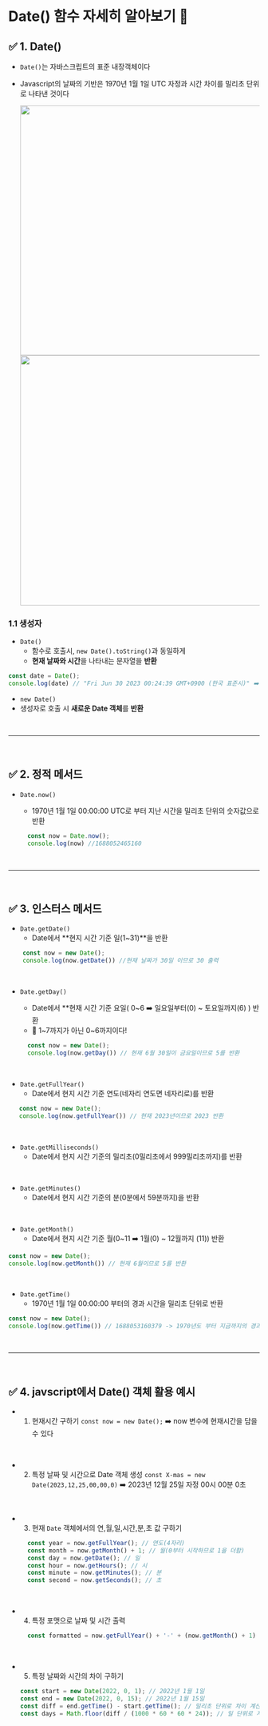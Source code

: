 <h1>Date() 함수 자세히 알아보기 🚀</h1>

## ✅ 1. Date()

- `Date()`는 자바스크립트의 표준 내장객체이다
- Javascript의 날짜의 기반은 1970년 1월 1일 UTC 자정과 시간 차이를 밀리초 단위로 나타낸 것이다
  
    <img src="https://i.imgur.com/9IOh8iX.png" width="500"/>
    
    <br />

    <img src="https://i.imgur.com/xLXcy0K.png" width="500" />


### 1.1 생성자

- `Date()`
  - 함수로 호출시, `new Date().toString()`과 동일하게
  - **현재 날짜와 시간**을 나타내는 문자열을 **반환**

```javascript
const date = Date();
console.log(date) // "Fri Jun 30 2023 00:24:39 GMT+0900 (한국 표준시)" ➡️ String으로 반환된 모습
``` 

- `new Date()`
 - 생성자로 호출 시 **새로운 Date 객체**를 **반환**

<br/>
<hr />
<br />

## ✅ 2. 정적 메서드

- `Date.now()`
  - 1970년 1월 1일 00:00:00 UTC로 부터 지난 시간을 밀리초 단위의 숫자값으로 반환
  
  ```javascript
    const now = Date.now();
    console.log(now) //1688052465160
  ```

<br/>
<hr />
<br />

## ✅ 3. 인스터스 메서드

- `Date.getDate()`
  - Date에서 **현지 시간 기준 일(1~31)**을 반환

```javascript
    const now = new Date();
    console.log(now.getDate()) //현재 날짜가 30일 이므로 30 출력
```

<br/>


- `Date.getDay()`
  - Date에서 **현재 시간 기준 요일( 0~6 ➡️ 일요일부터(0) ~ 토요일까지(6) ) 반환
  - 🚨 1~7까지가 아닌 0~6까지이다!
  
  ```javascript
    const now = new Date();
    console.log(now.getDay()) // 현재 6월 30일이 금요일이므로 5를 반환
  ```

<br/>


- `Date.getFullYear()`
  - Date에서 현지 시간 기준 연도(네자리 연도면 네자리로)를 반환

 ```javascript
    const now = new Date();
    console.log(now.getFullYear()) // 현재 2023년이므로 2023 반환
  ```

<br/>


- `Date.getMilliseconds()`
  - Date에서 현지 시간 기준의 밀리초(0밀리초에서 999밀리초까지)를 반환

<br/>


- `Date.getMinutes()`
  - Date에서 현지 시간 기준의 분(0분에서 59분까지)을 반환

<br/>

  
- `Date.getMonth()`
  - Date에서 현지 시간 기준 월(0~11 ➡️ 1월(0) ~ 12월까지 (11)) 반환

```javascript
const now = new Date();
console.log(now.getMonth()) // 현재 6월이므로 5를 반환
```

<br/>


- `Date.getTime()`
  - 1970년 1월 1일 00:00:00 부터의 경과 시간을 밀리초 단위로 반환

```javascript
const now = new Date();
console.log(now.getTime()) // 1688053160379 -> 1970년도 부터 지금까지의 경과시간을 밀리초단위로 반환
```
<br/>
<hr />
<br />

## ✅ 4. javscript에서 Date() 객체 활용 예시

- 1. 현재시간 구하기
  `const now = new Date();`  ➡️ now 변수에 현재시간을 담을 수 있다

<br/>


- 2. 특정 날짜 및 시간으로 Date 객체 생성
  `const X-mas = new Date(2023,12,25,00,00,0)` ➡️ 2023년 12월 25일 자정 00시 00분 0초

<br/>


- 3. 현재 `Date` 객체에서의 연,월,일,시간,분,초 값 구하기
  
  ```javascript
    const year = now.getFullYear(); // 연도(4자리)
    const month = now.getMonth() + 1; // 월(0부터 시작하므로 1을 더함)
    const day = now.getDate(); // 일
    const hour = now.getHours(); // 시
    const minute = now.getMinutes(); // 분
    const second = now.getSeconds(); // 초
  ```


<br/>

- 4. 특정 포맷으로 날짜 및 시간 출력
  
  ```javascript
    const formatted = now.getFullYear() + '-' + (now.getMonth() + 1) + '-' + now.getDate() + ' ' + now.getHours() + ':' + now.getMinutes() + ':' + now.getSeconds(); // 예: "2022-1-1 14:30:0"

  ```

<br/>


- 5. 특정 날짜와 시간의 차이 구하기

    ```javascript
    const start = new Date(2022, 0, 1); // 2022년 1월 1일
    const end = new Date(2022, 0, 15); // 2022년 1월 15일
    const diff = end.getTime() - start.getTime(); // 밀리초 단위로 차이 계산
    const days = Math.floor(diff / (1000 * 60 * 60 * 24)); // 일 단위로 계산

    ```